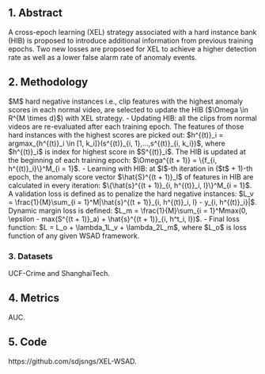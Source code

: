 <h2>1. Abstract</h2>
A cross-epoch learning (XEL) strategy associated with a hard instance bank (HIB) is proposed to introduce additional information from previous training epochs. Two new losses are proposed for XEL to achieve a higher detection rate as well as a lower false alarm rate of anomaly events.
<h2>2. Methodology</h2>
$M$ hard negative instances i.e., clip features with the highest anomaly scores in each normal video, are selected to update the HIB ($\Omega \in R^{M \times d}$) with XEL strategy.
- Updating HIB: all the clips from normal videos are re-evaluated after each training epoch. The features of those hard instances with the highest scores are picked out: $h^{(t)}_i = argmax_{h^{(t)}_i \in [1, k_i]}(s^{(t)}_{i, 1},...,s^{(t)}_{i, k_i})$, where $h^{(t)}_i$ is index for highest score in $S^{(t)}_i$. The HIB is updated at the beginning of each training epoch: $\Omega^{(t + 1)} = \{f_{i, h^{(t)}_i}\}^M_{i = 1}$.
- Learning with HIB: at $l$-th iteration in ($t$ + 1)-th epoch, the anomaly score vector $\hat{S}^{(t + 1)}_l$ of features in HIB are calculated in every iteration: $\{\hat{s}^{(t + 1)}_{i, h^{(t)}_i, l}\}^M_{i = 1}$. A validation loss is defined as to penalize the hard negative instances: $L_v = \frac{1}{M}\sum_{i = 1}^M|\hat{s}^{(t + 1)}_{i, h^{(t)}_i, l} - y_{i, h^{(t)}_i}|$. Dynamic margin loss is defined: $L_m = \frac{1}{M}\sum_{i = 1}^Mmax(0, \epsilon - max(S^{(t + 1)}_a) + \hat{s}^{(t + 1)}_{i, h^t_i, l})$.
- Final loss function: $L = L_o + \lambda_1L_v + \lambda_2L_m$, where $L_o$ is loss function of any given WSAD framework.
<h3>3. Datasets</h3>
UCF-Crime and ShanghaiTech.
<h2>4. Metrics</h2>
AUC.
<h2>5. Code</h2>
https://github.com/sdjsngs/XEL-WSAD.